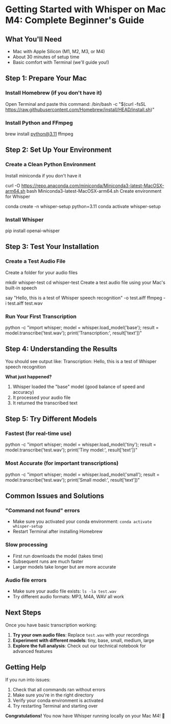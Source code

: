 # Getting Started with Whisper on Mac M4: Complete Beginner's Guide

## What You'll Need
- Mac with Apple Silicon (M1, M2, M3, or M4)
- About 30 minutes of setup time
- Basic comfort with Terminal (we'll guide you!)

## Step 1: Prepare Your Mac

### Install Homebrew (if you don't have it)
Open Terminal and paste this command:
/bin/bash -c "$(curl -fsSL https://raw.githubusercontent.com/Homebrew/install/HEAD/install.sh)"

### Install Python and FFmpeg
brew install python@3.11 ffmpeg

## Step 2: Set Up Your Environment

### Create a Clean Python Environment
Install miniconda if you don't have it

curl -O https://repo.anaconda.com/miniconda/Miniconda3-latest-MacOSX-arm64.sh
bash Miniconda3-latest-MacOSX-arm64.sh
Create environment for Whisper

conda create -n whisper-setup python=3.11
conda activate whisper-setup

### Install Whisper
pip install openai-whisper

## Step 3: Test Your Installation

### Create a Test Audio File
Create a folder for your audio files

mkdir whisper-test
cd whisper-test
Create a test audio file using your Mac's built-in speech

say "Hello, this is a test of Whisper speech recognition" -o test.aiff
ffmpeg -i test.aiff test.wav

### Run Your First Transcription
python -c "import whisper; model = whisper.load_model('base'); result = model.transcribe('test.wav'); print('Transcription:', result['text'])"

## Step 4: Understanding the Results

You should see output like:
Transcription: Hello, this is a test of Whisper speech recognition

**What just happened?**
1. Whisper loaded the "base" model (good balance of speed and accuracy)
2. It processed your audio file
3. It returned the transcribed text

## Step 5: Try Different Models

### Fastest (for real-time use)
python -c "import whisper; model = whisper.load_model('tiny'); result = model.transcribe('test.wav'); print('Tiny model:', result['text'])"

### Most Accurate (for important transcriptions)
python -c "import whisper; model = whisper.load_model('small'); result = model.transcribe('test.wav'); print('Small model:', result['text'])"

## Common Issues and Solutions

### "Command not found" errors
- Make sure you activated your conda environment: `conda activate whisper-setup`
- Restart Terminal after installing Homebrew

### Slow processing
- First run downloads the model (takes time)
- Subsequent runs are much faster
- Larger models take longer but are more accurate

### Audio file errors
- Make sure your audio file exists: `ls -la test.wav`
- Try different audio formats: MP3, M4A, WAV all work

## Next Steps

Once you have basic transcription working:
1. **Try your own audio files**: Replace `test.wav` with your recordings
2. **Experiment with different models**: tiny, base, small, medium, large
3. **Explore the full analysis**: Check out our technical notebook for advanced features

## Getting Help

If you run into issues:
1. Check that all commands ran without errors
2. Make sure you're in the right directory
3. Verify your conda environment is activated
4. Try restarting Terminal and starting over

**Congratulations!** You now have Whisper running locally on your Mac M4! 🎉


